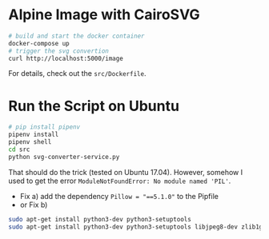 # Alpine Image with CairoSVG

```bash
# build and start the docker container
docker-compose up
# trigger the svg convertion
curl http://localhost:5000/image
```

For details, check out the `src/Dockerfile`.

# Run the Script on Ubuntu

```bash
# pip install pipenv
pipenv install
pipenv shell
cd src
python svg-converter-service.py
```

That should do the trick (tested on Ubuntu 17.04). However, somehow I used to get the error `ModuleNotFoundError: No module named 'PIL'`.

- Fix a) add the dependency `Pillow = "==5.1.0"` to the Pipfile
- or Fix b) 

```bash
sudo apt-get install python3-dev python3-setuptools
sudo apt-get install python3-dev python3-setuptools libjpeg8-dev zlib1g-dev libfreetype6-dev liblcms2-dev libwebp-dev tcl8.5-dev tk8.5-dev
```

